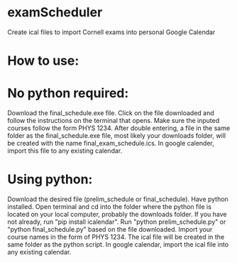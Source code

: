 # examScheduler
Create ical files to import Cornell exams into personal Google Calendar

# How to use:
# No python required:
Download the final_schedule.exe file. Click on the file downloaded and follow the instructions on the terminal that opens. Make sure the inputed courses follow the form PHYS 1234. After double entering, a file in the same folder as the final_schedule.exe file, most likely your downloads folder, will be created with the name final_exam_schedule.ics. In google calender, import this file to any existing calendar.


# Using python:
Download the desired file (prelim_schedule or final_schedule). 
Have python installed. 
Open terminal and cd into the folder where the python file is located on your local computer, probably the downloads folder. 
If you have not already, run "pip install icalendar". 
Run "python prelim_schedule.py" or "python final_schedule.py" based on the file downloaded. 
Import your course names in the form of PHYS 1234. 
The ical file will be created in the same folder as the python script. 
In google calendar, import the ical file into any existing calendar. 
